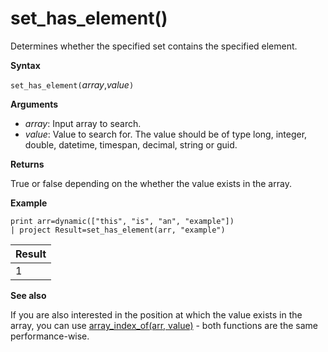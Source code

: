 # set_has_element()

Determines whether the specified set contains the specified element.

**Syntax**

`set_has_element(`*array*,*value*`)`

**Arguments**

* *array*: Input array to search.
* *value*: Value to search for. The value should be of type long, integer, double, datetime, timespan, decimal, string or guid.

**Returns**

True or false depending on the whether the value exists in the array.

**Example**

<!-- csl: https://help.kusto.windows.net:443/Samples -->
```
print arr=dynamic(["this", "is", "an", "example"]) 
| project Result=set_has_element(arr, "example")
```

|Result|
|---|
|1|

**See also**

If you are also interested in the position at which the value exists in the array,
you can use [array_index_of(arr, value)](arrayindexoffunction.md) -
both functions are the same performance-wise.
